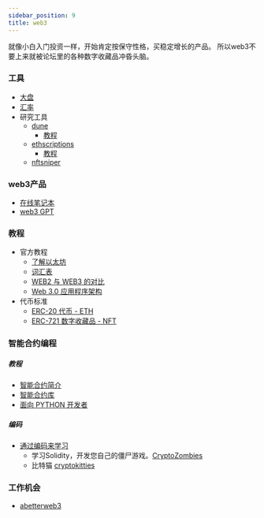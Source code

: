```yaml
---
sidebar_position: 9
title: web3
---
```

就像小白入门投资一样，开始肯定按保守性格，买稳定增长的产品。
所以web3不要上来就被论坛里的各种数字收藏品冲昏头脑。

### 工具
- [大盘](https://etherscan.io/tokens)
- [汇率](https://zh.coinmill.com/ETH_calculator.html)
- 研究工具
	- [dune](https://dune.com/home)
		- [教程](https://dune.com/docs/quickstart/)
	- [ethscriptions](https://ethscriptions.com/)
		- [教程](https://docs.ethscriptions.com/overview/quick-start)
	- [nftsniper](https://data.nftsniper.club/ethsciptions)

### web3产品
- [在线笔记本](https://mirror.xyz/)
- [web3 GPT](https://ipollo.ai/chat/vEJdIfCYoHvn9peR?is_share=true)
### 教程
- 官方教程
	- [了解以太坊](https://ethereum.org/zh/learn/)
	- [词汇表](https://ethereum.org/zh/glossary/#transaction-fee)
	- [WEB2 与 WEB3 的对比](https://ethereum.org/zh/developers/docs/web2-vs-web3/)
	- [Web 3.0 应用程序架构](https://www.preethikasireddy.com/post/the-architecture-of-a-web-3-0-application)
- 代币标准
	- [ERC-20 代币 - ETH](https://ethereum.org/en/developers/docs/standards/tokens/erc-20/)
	- [ERC-721 数字收藏品 - NFT](https://ethereum.org/en/developers/docs/standards/tokens/erc-721/)

### 智能合约编程
##### 教程
- [智能合约简介](https://ethereum.org/zh/developers/docs/smart-contracts/)
- [智能合约库](https://ethereum.org/zh/developers/docs/smart-contracts/libraries/)
- [面向 PYTHON 开发者](https://ethereum.org/zh/developers/docs/programming-languages/python/)
##### 编码
- [通过编码来学习](https://ethereum.org/zh/developers/learning-tools/)
	- 学习Solidity，开发您自己的僵尸游戏。[CryptoZombies](https://cryptozombies.io/)
	- 比特猫  [cryptokitties](https://www.cryptokitties.co/)

### 工作机会
- [abetterweb3](https://abetterweb3.notion.site/)
